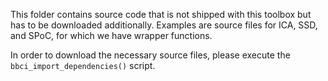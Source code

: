 This folder contains source code that is not shipped with this toolbox but has
to be downloaded additionally. Examples are source files for ICA, SSD, and SPoC,
for which we have wrapper functions.

In order to download the necessary source files, please execute the
`bbci_import_dependencies()` script.
